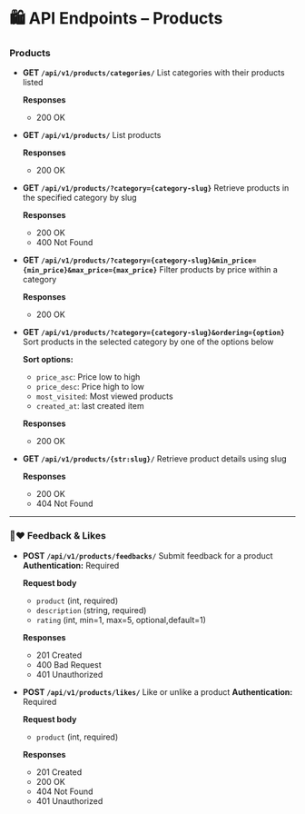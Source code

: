 # 🛍️ API Endpoints – Products

### Products

- **GET `/api/v1/products/categories/`**
  List categories with their products listed

  **Responses**
  - 200 OK

- **GET `/api/v1/products/`**
  List products

  **Responses**
  - 200 OK

- **GET `/api/v1/products/?category={category-slug}`**
  Retrieve products in the specified category by slug

  **Responses**
  - 200 OK
  - 400 Not Found

- **GET `/api/v1/products/?category={category-slug}&min_price={min_price}&max_price={max_price}`**
  Filter products by price within a category

  **Responses**
  - 200 OK

- **GET `/api/v1/products/?category={category-slug}&ordering={option}`**
  Sort products in the selected category by one of the options below

  **Sort options:**
  - `price_asc`: Price low to high
  - `price_desc`: Price high to low
  - `most_visited`: Most viewed products
  - `created_at`: last created item

  **Responses**
  - 200 OK

- **GET `/api/v1/products/{str:slug}/`**
  Retrieve product details using slug

  **Responses**
  - 200 OK
  - 404 Not Found

---

### 💬❤️ Feedback & Likes

- **POST `/api/v1/products/feedbacks/`**
  Submit feedback for a product
  **Authentication:** Required

  **Request body**
  - `product` (int, required)
  - `description` (string, required)
  - `rating` (int, min=1, max=5, optional,default=1)

  **Responses**
  - 201 Created
  - 400 Bad Request
  - 401 Unauthorized

- **POST `/api/v1/products/likes/`**
  Like or unlike a product
  **Authentication:** Required

  **Request body**
  - `product` (int, required)

  **Responses**
  - 201 Created
  - 200 OK
  - 404 Not Found
  - 401 Unauthorized
